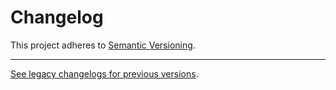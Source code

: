 # Changelog

This project adheres to [Semantic Versioning](https://semver.org/spec/v2.0.0.html).

---

[See legacy changelogs for previous versions](https://github.com/poocommerce/poocommerce/blob/<last-commit-hash-before-this-merge>/packages/js/e2e-utils/CHANGELOG.md).

